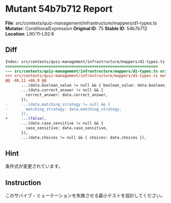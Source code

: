 # Mutant 54b7b712 Report

**File**: src/contexts/quiz-management/infrastructure/mappers/d1-types.ts
**Mutator**: ConditionalExpression
**Original ID**: 75
**Stable ID**: 54b7b712
**Location**: L90:11–L92:8

## Diff

```diff
Index: src/contexts/quiz-management/infrastructure/mappers/d1-types.ts
===================================================================
--- src/contexts/quiz-management/infrastructure/mappers/d1-types.ts	original
+++ src/contexts/quiz-management/infrastructure/mappers/d1-types.ts	mutated #75
@@ -86,11 +86,9 @@
       ...(data.boolean_value != null && { boolean_value: data.boolean_value }),
       ...(data.correct_answer != null && {
         correct_answer: data.correct_answer,
       }),
-      ...(data.matching_strategy != null && {
-        matching_strategy: data.matching_strategy,
-      }),
+      ...(false),
       ...(data.case_sensitive != null && {
         case_sensitive: data.case_sensitive,
       }),
       ...(data.choices != null && { choices: data.choices }),
```

## Hint

条件式が変更されています。

## Instruction

このサバイブ・ミューテーションを失敗させる最小テストを設計してください。